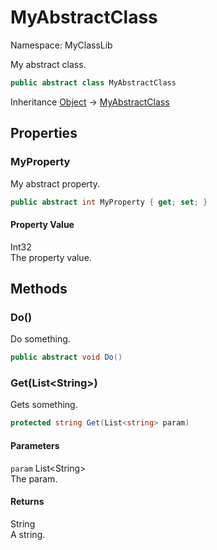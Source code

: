 # MyAbstractClass

Namespace: MyClassLib

My abstract class.

```csharp
public abstract class MyAbstractClass
```

Inheritance [Object](https://docs.microsoft.com/en-us/dotnet/api/system.object) → [MyAbstractClass](./myclasslib.myabstractclass.md)

## Properties

### MyProperty

My abstract property.

```csharp
public abstract int MyProperty { get; set; }
```

#### Property Value

Int32<br>The property value.

## Methods

### Do()

Do something.

```csharp
public abstract void Do()
```

### Get(List&lt;String&gt;)

Gets something.

```csharp
protected string Get(List<string> param)
```

#### Parameters

`param` List&lt;String&gt;<br>The param.

#### Returns

String<br>A string.
